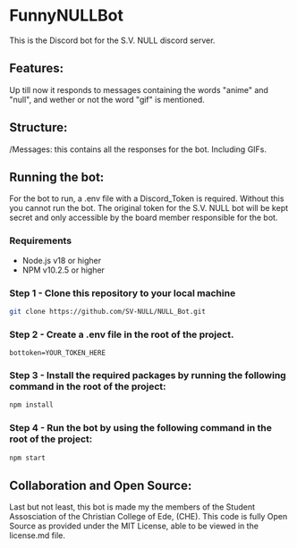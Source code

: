 # FunnyNULLBot
This is the Discord bot for the S.V. NULL discord server.

## Features:
Up till now it responds to messages containing the words "anime" and "null", and wether or not the word "gif" is mentioned.

## Structure:
/Messages: this contains all the responses for the bot. Including GIFs.

## Running the bot:
For the bot to run, a .env file with a Discord_Token is required. Without this you cannot run the bot.
The original token for the S.V. NULL bot will be kept secret and only accessible by the board member responsible for the bot.

### Requirements
* Node.js v18 or higher
* NPM v10.2.5 or higher

### Step 1 - Clone this repository to your local machine
```bash
git clone https://github.com/SV-NULL/NULL_Bot.git
```
### Step 2 - Create a .env file in the root of the project.
```env
bottoken=YOUR_TOKEN_HERE
```
### Step 3 - Install the required packages by running the following command in the root of the project:
```bash
npm install
```
### Step 4 - Run the bot by using the following command in the root of the project:
```bash
npm start
```

## Collaboration and Open Source:
Last but not least, this bot is made my the members of the Student Assosciation of the Christian College of Ede, (CHE).
This code is fully Open Source as provided under the MIT License, able to be viewed in the license.md file.

